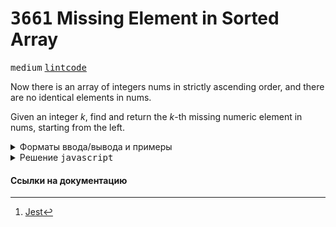 # <kbd>3661</kbd> Missing Element in Sorted Array

<kbd>medium</kbd>
[<kbd>lintcode</kbd>](https://www.lintcode.com/problem/3661/)

Now there is an array of integers nums in strictly ascending order, and there are no identical elements in nums.

Given an integer $k$, find and return the $k$-th missing numeric element in nums, starting from the left.

<details>
<summary>Форматы ввода/вывода и примеры</summary>

## Ограничения

$1 \leq nums.length \leq 10^5$

$1 \leq nums[i] \leq 10^7$

$1 \leq k \leq 10^8$

### Пример 1

<table width = "100%">
<tr>
<th>Ввод</th> <th>Вывод</th>
</tr>
<tr valign="top">
<td><pre>
<code>nums = [1,3,5,7,9]
k = 1
</code></pre></td>

<td><pre>
<code>2
</code></pre></td>
</tr>
</table>

### Пример 2

<table width = "100%">
<tr>
<th>Ввод</th> <th>Вывод</th>
</tr>
<tr valign="top">
<td><pre>
<code>nums = [1,3,5,7,9]
k = 4
</code></pre></td>

<td><pre>
<code>8
</code></pre></td>
</tr>
</table>

### Пример 3

<table width = "100%">
<tr>
<th>Ввод</th> <th>Вывод</th>
</tr>
<tr valign="top">
<td><pre>
<code>nums = [2,3,4,5,7]
k = 4
</code></pre></td>

<td><pre>
<code>10
</code></pre></td>
</tr>
</table>

</details>

<details>
<summary>Решение <kbd>javascript</kbd></summary>

### 1. Установка зависимостей

```bash
npm install             # Установка зависимостей
```

### 2. Запуск тестирования решения в среде Jest[^1]

```bash
npm run test            # Unit-тестирование
```

</details>

#### Ссылки на документацию

[^1]: [Jest](https://jestjs.io/docs/getting-started)
